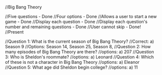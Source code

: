 //Big Bang Theory

//Five questions - Done
//Four options - Done
//Allows a user to start a new game - Done
//Display each question - Done
//Display each question's number and remaining questions - Done
//User cannot skip - Done!
//Present

//Question 1: What is the current season of Big Bang Theory?
//Correct: a) Season 9
//Options: Season 14, Season 25, Season 8,
//Question 2: How many episodes of Big Bang Theory are there?
//options: a) 207
//Question 3: Who is Sheldon's roommate?
//options: a) Leonard
//Question 4: Which of these is not a character in Big Bang Theory
//options: a) Eleanor
//Question 5: What age did Sheldon begin college?
//options: a) 11